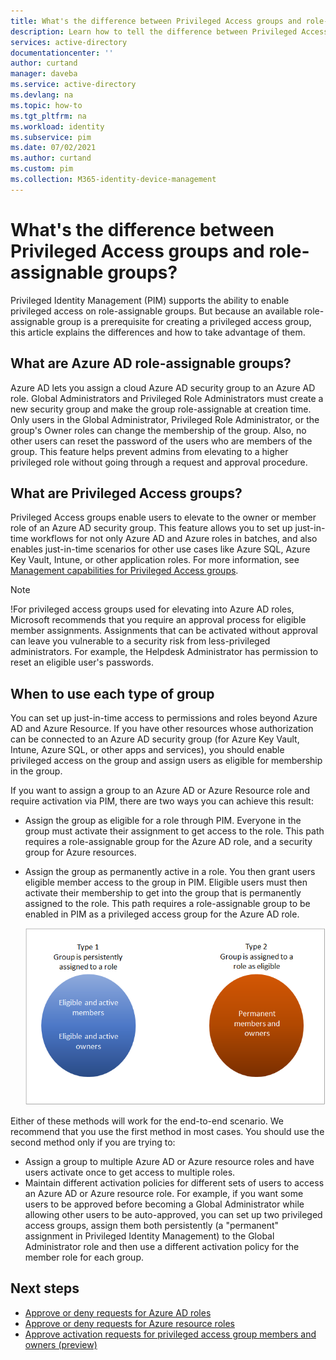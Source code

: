 ```yaml
---
title: What's the difference between Privileged Access groups and role-assignable groups - Azure AD | Microsoft Docs
description: Learn how to tell the difference between Privileged Access groups and role-assignable groups in Azure AD Privileged Identity Management (PIM).
services: active-directory
documentationcenter: ''
author: curtand
manager: daveba
ms.service: active-directory
ms.devlang: na
ms.topic: how-to
ms.tgt_pltfrm: na
ms.workload: identity
ms.subservice: pim
ms.date: 07/02/2021
ms.author: curtand
ms.custom: pim
ms.collection: M365-identity-device-management
---
```


# What's the difference between Privileged Access groups and role-assignable groups?

Privileged Identity Management (PIM) supports the ability to enable privileged access on role-assignable groups. But because an available role-assignable group is a prerequisite for creating a privileged access group, this article explains the differences and how to take advantage of them.

## What are Azure AD role-assignable groups?

Azure AD lets you assign a cloud Azure AD security group to an Azure AD role. Global Administrators and Privileged Role Administrators must create a new security group and make the group role-assignable at creation time. Only users in the Global Administrator, Privileged Role Administrator, or the group's Owner roles can change the membership of the group. Also, no other users can reset the password of the users who are members of the group. This feature helps prevent admins from elevating to a higher privileged role without going through a request and approval procedure.

## What are Privileged Access groups?

Privileged Access groups enable users to elevate to the owner or member role of an Azure AD security group. This feature allows you to set up just-in-time workflows for not only Azure AD and Azure roles in batches, and also enables just-in-time scenarios for other use cases like Azure SQL, Azure Key Vault, Intune, or other application roles. For more information, see [Management capabilities for Privileged Access groups](groups-features.md).

>[!Note]
>!For privileged access groups used for elevating into Azure AD roles, Microsoft recommends that you require an approval process for eligible member assignments. Assignments that can be activated without approval can leave you vulnerable to a security risk from less-privileged administrators. For example, the Helpdesk Administrator has permission to reset an eligible user's passwords.

## When to use each type of group

You can set up just-in-time access to permissions and roles beyond Azure AD and Azure Resource. If you have other resources whose authorization can be connected to an Azure AD security group (for Azure Key Vault, Intune, Azure SQL, or other apps and services), you should enable privileged access on the group and assign users as eligible for membership in the group.

If you want to assign a group to an Azure AD or Azure Resource role and require activation via PIM, there are two ways you can achieve this result:

- Assign the group as eligible for a role through PIM. Everyone in the group must activate their assignment to get access to the role. This path requires a role-assignable group for the Azure AD role, and a security group for Azure resources.

- Assign the group as permanently active in a role. You then grant users eligible member access to the group in PIM. Eligible users must then activate their membership to get into the group that is permanently assigned to the role. This path requires a role-assignable group to be enabled in PIM as a privileged access group for the Azure AD role.

    ![Two ways to assign role using privileged access groups in PIM](./media/concept-privileged-access-versus-role-assignable/concept-privileged-access.png)

Either of these methods will work for the end-to-end scenario. We recommend that you use the first method in most cases. You should use the second method only if you are trying to:

- Assign a group to multiple Azure AD or Azure resource roles and have users activate once to get access to multiple roles.
- Maintain different activation policies for different sets of users to access an Azure AD or Azure resource role. For example, if you want some users to be approved before becoming a Global Administrator while allowing other users to be auto-approved, you can set up two privileged access groups, assign them both persistently (a "permanent" assignment in Privileged Identity Management) to the Global Administrator role and then use a different activation policy for the member role for each group.

## Next steps

- [Approve or deny requests for Azure AD roles](azure-ad-pim-approval-workflow.md)
- [Approve or deny requests for Azure resource roles](pim-resource-roles-approval-workflow.md)
- [Approve activation requests for privileged access group members and owners (preview)](groups-approval-workflow.md)
